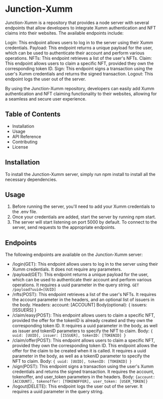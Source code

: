 # Junction-Xumm

Junction-Xumm is a repository that provides a node server with several endpoints that allow developers to integrate Xumm authentication and NFT claims into their websites. The available endpoints include:

Login: This endpoint allows users to log in to the server using their Xumm credentials.
Payload: This endpoint returns a unique payload for the user, which can be used to authenticate their account and perform various operations.
NFTs: This endpoint retrieves a list of the user's NFTs.
Claim: This endpoint allows users to claim a specific NFT, provided they own the corresponding token ID.
Sign: This endpoint signs a transaction using the user's Xumm credentials and returns the signed transaction.
Logout: This endpoint logs the user out of the server.

By using the Junction-Xumm repository, developers can easily add Xumm authentication and NFT claiming functionality to their websites, allowing for a seamless and secure user experience.

## Table of Contents

- Installation
- Usage
- API Reference
- Contributing
- License

## Installation

To install the Junction-Xumm server, simply run npm install to install all the necessary dependencies.

## Usage

1. Before running the server, you'll need to add your Xumm credentials to the .env file.
2. Once your credentials are added, start the server by running npm start.
3. The server will start listening on port 5000 by default. To connect to the server, send requests to the appropriate endpoints.

## Endpoints

The following endpoints are available on the Junction-Xumm server:

- /login(GET): This endpoint allows users to log in to the server using their Xumm credentials. It does not require any parameters.
- /payload(GET): This endpoint returns a unique payload for the user, which can be used to authenticate their account and perform various operations. It requires a uuid parameter in the query string.
	`GET /payload?uuid=[UUID]`
- /nfts(POST): This endpoint retrieves a list of the user's NFTs. It requires the account parameter in the headers, and an optional list of issuers in the body.
	Headers: account: [ACCOUNT]
	Body(optional): { issuers: [ISSUERS] }
- /claim/easy(POST): This endpoint allows users to claim a specific NFT, provided the offer for the tokenID is already created and they own the corresponding token ID. It requires a uuid parameter in the body, as well as issuer and tokenID parameters to specify the NFT to claim.
	Body: `{ uuid: [UUID], issuer: [ISSUER], tokenID: [TOKENID] }`
- /claim/offer(POST): This endpoint allows users to claim a specific NFT, provided they own the corresponding token ID. This endpoint allows the offer for the claim to be created when it is called. It requires a uuid parameter in the body, as well as a tokenID parameter to specify the NFT to claim.
	Body: `{ uuid: [UUID], tokenID: [TOKENID] }`
- /sign(POST): This endpoint signs a transaction using the user's Xumm credentials and returns the signed transaction. It requires the account, tokenoffer, and user_token parameters in the headers.
	Body: `{account: [ACCOUNT], tokenoffer: [TOKENOFFER], user_token: [USER_TOKEN]}`
- /logout(DELETE): This endpoint logs the user out of the server. It requires a uuid parameter in the query string.

